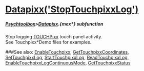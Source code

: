 # [Datapixx('StopTouchpixxLog')](Datapixx-StopTouchpixxLog) 
##### [Psychtoolbox](Pyschtoolbox)>[Datapixx](Datapixx).{mex*} subfunction


Stop logging [TOUCHPixx](TOUCHPixx) touch panel activity.  
See Touchpixx\*Demo files for examples.  
  


###See also:
[EnableTouchpixx](Datapixx-EnableTouchpixx), [GetTouchpixxCoordinates](Datapixx-GetTouchpixxCoordinates), [SetTouchpixxLog](Datapixx-SetTouchpixxLog), [StartTouchpixxLog](Datapixx-StartTouchpixxLog), [ReadTouchpixxLog](Datapixx-ReadTouchpixxLog), [EnableTouchpixxLogContinuousMode](Datapixx-EnableTouchpixxLogContinuousMode), [GetTouchpixxStatus](Datapixx-GetTouchpixxStatus)
